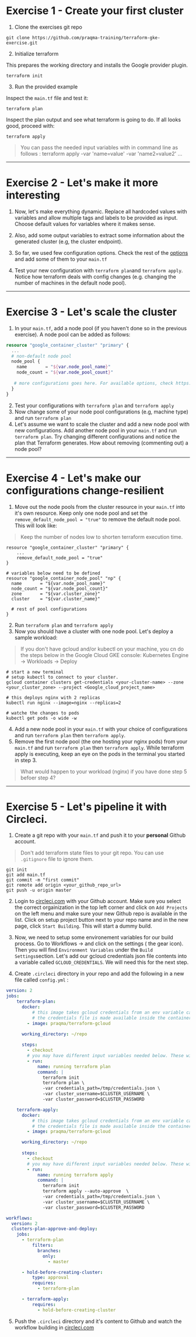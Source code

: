 # Exercise 1 - Create your first cluster

1. Clone the exercises git repo


```
git clone https://github.com/praqma-training/terraform-gke-exercise.git

```

2. Initialize terraform 

This prepares the working directory and installs the Google provider plugin.

```
terraform init 

```

3. Run the provided example

Inspect the `main.tf` file and test it:


```
terraform plan 

```

Inspect the plan output and see what terraform is going to do. If all looks good, proceed with:


```
terraform apply 

```

> You can pass the needed input variables with in command line as follows : terraform apply -var 'name=value' -var 'name2=value2' ...

----

# Exercise 2 - Let's make it more interesting

1. Now, let's make everything dynamic. Replace all hardcoded values with variables and allow multiple tags and labels to be provided as input. Choose default values for variables where it makes sense.

2. Also, add some output variables to extract some information about the generated cluster (e.g, the cluster endpoint).

3. So far, we used few configuration options. Check the rest of the [options](https://www.terraform.io/docs/providers/google/r/container_cluster.html ) and add some of them to your `main.tf`

4. Test your new configuration with `terraform plan`and `terraform apply`. Notice how terraform deals with config changes (e.g. changing the number of machines in the default node pool).

-----

# Exercise 3 - Let's scale the cluster

1. In your `main.tf`, add a node pool (if you haven't done so in the previous exercise). A node pool can be added as follows:

```terraform
resource "google_container_cluster" "primary" {
  ...
  # non-default node pool
  node_pool {
    name       = "${var.node_pool_name}"
    node_count = "${var.node_pool_count}"
     
   # more configurations goes here. For available options, check https://www.terraform.io/docs/providers/google/r/container_node_pool.html
  }
} 
```

2. Test your configurations with `terraform plan` and `terraform apply` 
3. Now change some of your node pool configurations (e.g, machine type) and run `terraform plan` 
4. Let's assume we want to scale the cluster and add a new node pool with new configurations. Add another node pool in your `main.tf` and run `terraform plan`. Try changing different configurations and notice the plan that Terraform generates. How about removing (commenting out) a node pool?

----

# Exercise 4 - Let's make our configurations change-resilient 

1. Move out the node pools from the cluster resource in your `main.tf` into it's own resource. Keep only one node pool and set the  `remove_default_node_pool = "true"` to remove the default node pool. This will look like: 

> Keep the number of nodes low to shorten terraform execution time.

``` 
resource "google_container_cluster" "primary" {
    ...
    remove_default_node_pool = "true"
}

# variables below need to be defined    
resource "google_container_node_pool" "np" {
  name       = "${var.node_pool_name}"
  node_count = "${var.node_pool_count}"
  zone       = "${var.cluster_zone}"
  cluster    = "${var.cluster_name}"

  # rest of pool configurations
}
``` 

2. Run `terraform plan` and `terraform apply` 
3. Now you should have a cluster with one node pool. Let's deploy a sample workload:

> If you don't have gcloud and/or kubectl on your machine, you cn do the steps below in the Google Cloud GKE console: Kubernetes Engine -> Workloads -> Deploy

```
# start a new terminal
# setup kubectl to connect to your cluster.
gcloud container clusters get-credentials <your-cluster-name> --zone <your_cluster_zone> --project <Google_cloud_project_name>

# this deploys nginx with 2 replicas 
kubectl run nginx --image=nginx --replicas=2 

# watche the changes to pods 
kubectl get pods -o wide -w

```

4. Add a new node pool in your `main.tf` with your choice of configurations and run `terraform plan` then `terraform apply`.
5. Remove the first node pool (the one hosting your nginx pods) from your `main.tf` and run `terraform plan` then `terraform apply`. While terraform apply is executing, keep an eye on the pods in the terminal you started in step 3.

> What would happen to your workload (nginx) if you have done step 5 befoer step 4? 

----

# Exercise 5 - Let's pipeline it with Circleci.

1. Create a git repo with your `main.tf` and push it to your **personal** Github account.

> Don't add terraform state files to your git repo. You can use `.gitignore` file to ignore them.

``` 
git init 
git add main.tf
git commit -m "first commit"
git remote add origin <your_github_repo_url>
git push -u origin master

```

2. Login to [circleci.com](https://circleci.com/) with your Github account. Make sure you select the correct orgainization in the top left corner and click on `Add Projects` on the left menu and make sure your new Github repo is available in the list. Click on setup project button next to your repo name and in the new page, click `Start Building`. This will start a dummy build. 

3. Now, we need to setup some environement variables for our build process. Go to Workflows -> <your repo name> and click on the settings ( the gear icon). Then you will find `Environment Variables` under the `Build Settings`section. Let's add our gcloud credentials json file contents into a variable called `GCLOUD_CREDENTIALS`. We will need this for the next step.

4. Create `.circleci` directory in your repo and add the following in a new file called `config.yml` :

```yaml
version: 2
jobs:
    terraform-plan:
      docker:
          # this image takes gcloud credentials from an env variable called: GCLOUD_CREDENTIALS and authenticates gcloud with it.
          # the credentials file is made available inside the container in: /tmp/credentials.json
        - image: praqma/terraform-gcloud

      working_directory: ~/repo
      
      steps:
        - checkout
        # you may have different input variables needed below. These will be passed from circleci environment variables
        - run:
            name: running terraform plan
            command: |
              terraform init
              terraform plan \
              -var credentials_path=/tmp/credentials.json \
              -var cluster_username=$CLUSTER_USERNAME \
              -var cluster_password=$CLUSTER_PASSWORD  

    terraform-apply:
      docker:
          # this image takes gcloud credentials from an env variable called: GCLOUD_CREDENTIALS and authenticates gcloud with it.
          # the credentials file is made available inside the container in: /tmp/credentials.json
        - image: praqma/terraform-gcloud

      working_directory: ~/repo
      
      steps:
        - checkout
        # you may have different input variables needed below. These will be passed from circleci environment variables
        - run:
            name: running terraform apply
            command: |
              terraform init
              terraform apply --auto-approve  \
              -var credentials_path=/tmp/credentials.json \
              -var cluster_username=$CLUSTER_USERNAME \
              -var cluster_password=$CLUSTER_PASSWORD  

workflows:
  version: 2
  clusters-plan-approve-and-deploy:
    jobs:
      - terraform-plan
          filters:
            branches:
              only:
                - master

      - hold-before-creating-cluster:
          type: approval
          requires:
            - terraform-plan

      - terraform-apply:
          requires:
            - hold-before-creating-cluster     
```

5. Push the `.circleci` directory and it's content to Github and watch the workflow building in [circleci.com](https://circleci.com/) 